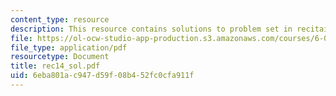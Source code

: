 ```yaml
---
content_type: resource
description: This resource contains solutions to problem set in recitaion fourteen.
file: https://ol-ocw-studio-app-production.s3.amazonaws.com/courses/6-041-probabilistic-systems-analysis-and-applied-probability-spring-2006/6eba801ac947d59f08b452fc0cfa911f_rec14_sol.pdf
file_type: application/pdf
resourcetype: Document
title: rec14_sol.pdf
uid: 6eba801a-c947-d59f-08b4-52fc0cfa911f
---
```

